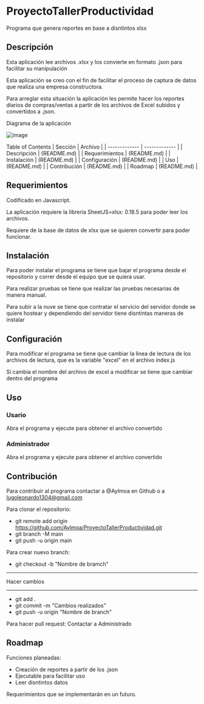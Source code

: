 # ProyectoTallerProductividad
Programa que genera reportes en base a disntintos xlsx


## Descripción
Esta aplicación lee archivos .xlsx y los convierte en formato .json para facilitar su manipulación 

Esta aplicación se creo con el fin de facilitar el proceso de captura de datos que realiza una empresa constructora.

Para arreglar esta situación la aplicación les permite hacer los reportes diarios de compras/ventas a partir de los archivos de Excel subidos y convertidos a .json.

Diagrama de la aplicación

![image](https://user-images.githubusercontent.com/90363334/204041123-054ff2f4-f768-49e1-a625-be86ec6d9028.png)

Table of Contents
| Sección  | Archivo |
| ------------- | ------------- |
| Descripción  | (README.md)  |
| Requerimientos  | (README.md)  |
| Instalación  | (README.md)  |
| Configuración  | (README.md)  |
| Uso  | (README.md)  |
| Contribución  | (README.md)  |
| Roadmap  | (README.md)  |


## Requerimientos
Codificado en Javascript.

La aplicación requiere la libreria SheetJS=xlsx: 0.18.5 para poder leer los archivos.

Requiere de la base de datos de xlsx que se quieren convertir para poder funcionar.

## Instalación
Para poder instalar el programa se tiene que bajar el programa desde el repositorio y correr desde el equipo que se quiera usar.

Para realizar pruebas se tiene que realizar las pruebas necesarias de manera manual.

Para subir a la nuve se tiene que contratar el servicio del servidor donde se quiere hostear y dependiendo del servidor tiene disntintas maneras de instalar


## Configuración
Para modificar el programa se tiene que cambiar la linea de lectura de los archivos de lectura, que es la variable "excel" en el archivo index.js

Si cambia el nombre del archivo de excel a modificar se tiene que cambiar dentro del programa


## Uso
### Usario
Abra el programa y ejecute para obtener el archivo convertido
### Administrador
Abra el programa y ejecute para obtener el archivo convertido


## Contribución

Para contribuir al programa contactar a @Aylmoa en Github o a lugoleonardo1304@gmail.com

Para clonar el repositorio: 
- git remote add origin https://github.com/Aylmoa/ProyectoTallerProductividad.git
- git branch -M main
- git push -u origin main

Para crear nuevo branch:
- git checkout -b "Nombre de bramch"
***
Hacer cambios
***
- git add .
- git commit -m "Cambios realizados"
- git push -u origin "Nombre de branch"

Para hacer pull request:
Contactar a Administrado

## Roadmap
Funciones planeadas:
- Creación de reportes a partir de los .json
- Ejecutable para facilitar uso
- Leer disntintos datos

Requerimientos que se implementarán en un futuro.

